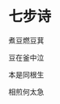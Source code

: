 <!DOCTYPE html>
<html>
  <head>
    <title>建安文学</title>
    <meta http-equiv="Content-Type" content="text/html; charset=utf-8"/>
  </head>
  <body>
    <h1>七步诗</h1>
    <p>煮豆燃豆萁</p>
    <p>豆在釜中泣</p>
    <p>本是同根生</p>
    <p>相煎何太急</p>
  </body>
</html>
